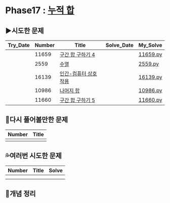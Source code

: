 # Phase17 : [누적 합](https://www.acmicpc.net/step/48)



## ▶️시도한 문제

| Try_Date        | Number | Title                                                        | Solve_Date           | My_Solve               |
| --------------- | ------ | ------------------------------------------------------------ | -------------------- | ---------------------- |
|  | 11659 | [구간 합 구하기 4](https://www.acmicpc.net/problem/11659)    |            | [11659.py](./11659.py) |
|                 | 2559   | [수열](https://www.acmicpc.net/problem/2559)                 |            | [2559.py](./2559.py)   |
|          | 16139  | [인간-컴퓨터 상호작용](https://www.acmicpc.net/problem/16139) |            | [16139.py](./16139.py) |
|          | 10986  | [나머지 합](https://www.acmicpc.net/problem/10986)           |            | [10986.py](./10986.py) |
|          | 11660  | [구간 합 구하기 5](https://www.acmicpc.net/problem/11660)    |            | [11660.py](./11660.py) |



## 💫다시 풀어볼만한 문제

| Number | Title |
| ------ | ----- |
|        |       |



## 💦여러번 시도한 문제

| Number | Title | Solve |
| ------ | ----- | ----- |
|        |       |       |
|        |       |       |



## 📑개념 정리

```python

```
